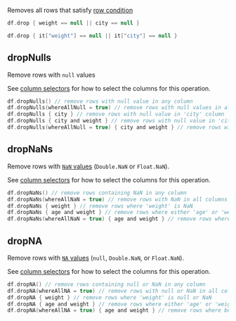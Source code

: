 [//]: # (title: drop)

<!---IMPORT org.jetbrains.kotlinx.dataframe.samples.api.Access-->

Removes all rows that satisfy [row condition](DataRow.md#row-conditions)

<!---FUN dropWhere-->
<tabs>
<tab title="Properties">

```kotlin
df.drop { weight == null || city == null }
```

</tab>
<tab title="Strings">

```kotlin
df.drop { it["weight"] == null || it["city"] == null }
```

</tab></tabs>
<inline-frame src="resources/org.jetbrains.kotlinx.dataframe.samples.api.Access.dropWhere.html" width="100%"/>
<!---END-->

## dropNulls

Remove rows with `null` values

See [column selectors](ColumnSelectors.md) for how to select the columns for this operation.

<!---FUN dropNulls-->

```kotlin
df.dropNulls() // remove rows with null value in any column
df.dropNulls(whereAllNull = true) // remove rows with null values in all columns
df.dropNulls { city } // remove rows with null value in 'city' column
df.dropNulls { city and weight } // remove rows with null value in 'city' OR 'weight' columns
df.dropNulls(whereAllNull = true) { city and weight } // remove rows with null value in 'city' AND 'weight' columns
```

<inline-frame src="resources/org.jetbrains.kotlinx.dataframe.samples.api.Access.dropNulls.html" width="100%"/>
<!---END-->

## dropNaNs

Remove rows with [`NaN` values](nanAndNa.md#nan) (`Double.NaN` or `Float.NaN`).

See [column selectors](ColumnSelectors.md) for how to select the columns for this operation.

<!---FUN dropNaNs-->

```kotlin
df.dropNaNs() // remove rows containing NaN in any column
df.dropNaNs(whereAllNaN = true) // remove rows with NaN in all columns
df.dropNaNs { weight } // remove rows where 'weight' is NaN
df.dropNaNs { age and weight } // remove rows where either 'age' or 'weight' is NaN
df.dropNaNs(whereAllNaN = true) { age and weight } // remove rows where both 'age' and 'weight' are NaN
```

<inline-frame src="resources/org.jetbrains.kotlinx.dataframe.samples.api.Access.dropNaNs.html" width="100%"/>
<!---END-->

## dropNA

Remove rows with [`NA` values](nanAndNa.md#na) (`null`, `Double.NaN`, or `Float.NaN`).

See [column selectors](ColumnSelectors.md) for how to select the columns for this operation.

<!---FUN dropNA-->

```kotlin
df.dropNA() // remove rows containing null or NaN in any column
df.dropNA(whereAllNA = true) // remove rows with null or NaN in all columns
df.dropNA { weight } // remove rows where 'weight' is null or NaN
df.dropNA { age and weight } // remove rows where either 'age' or 'weight' is null or NaN
df.dropNA(whereAllNA = true) { age and weight } // remove rows where both 'age' and 'weight' are null or NaN
```

<inline-frame src="resources/org.jetbrains.kotlinx.dataframe.samples.api.Access.dropNA.html" width="100%"/>
<!---END-->
